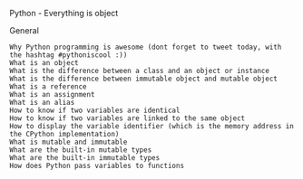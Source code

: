 Python - Everything is object


General

	Why Python programming is awesome (dont forget to tweet today, with the hashtag #pythoniscool :))
	What is an object
	What is the difference between a class and an object or instance
	What is the difference between immutable object and mutable object
	What is a reference
	What is an assignment
	What is an alias
	How to know if two variables are identical
	How to know if two variables are linked to the same object
	How to display the variable identifier (which is the memory address in the CPython implementation)
	What is mutable and immutable
	What are the built-in mutable types
	What are the built-in immutable types
	How does Python pass variables to functions